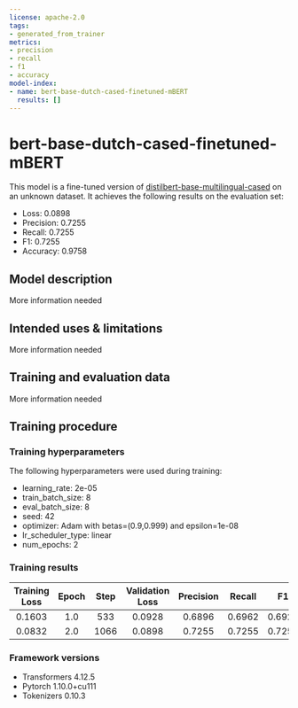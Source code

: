 ```yaml
---
license: apache-2.0
tags:
- generated_from_trainer
metrics:
- precision
- recall
- f1
- accuracy
model-index:
- name: bert-base-dutch-cased-finetuned-mBERT
  results: []
---
```


<!-- This model card has been generated automatically according to the information the Trainer had access to. You
should probably proofread and complete it, then remove this comment. -->

# bert-base-dutch-cased-finetuned-mBERT

This model is a fine-tuned version of [distilbert-base-multilingual-cased](https://huggingface.co/distilbert-base-multilingual-cased) on an unknown dataset.
It achieves the following results on the evaluation set:
- Loss: 0.0898
- Precision: 0.7255
- Recall: 0.7255
- F1: 0.7255
- Accuracy: 0.9758

## Model description

More information needed

## Intended uses & limitations

More information needed

## Training and evaluation data

More information needed

## Training procedure

### Training hyperparameters

The following hyperparameters were used during training:
- learning_rate: 2e-05
- train_batch_size: 8
- eval_batch_size: 8
- seed: 42
- optimizer: Adam with betas=(0.9,0.999) and epsilon=1e-08
- lr_scheduler_type: linear
- num_epochs: 2

### Training results

| Training Loss | Epoch | Step | Validation Loss | Precision | Recall | F1     | Accuracy |
|:-------------:|:-----:|:----:|:---------------:|:---------:|:------:|:------:|:--------:|
| 0.1603        | 1.0   | 533  | 0.0928          | 0.6896    | 0.6962 | 0.6929 | 0.9742   |
| 0.0832        | 2.0   | 1066 | 0.0898          | 0.7255    | 0.7255 | 0.7255 | 0.9758   |


### Framework versions

- Transformers 4.12.5
- Pytorch 1.10.0+cu111
- Tokenizers 0.10.3
